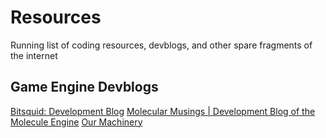 # Resources
Running list of coding resources, devblogs, and other spare fragments of the internet

## Game Engine Devblogs
[Bitsquid: Development Blog](http://bitsquid.blogspot.com/)
[Molecular Musings | Development Blog of the Molecule Engine](https://blog.molecular-matters.com/)
[Our Machinery](https://ourmachinery.com/post/)
